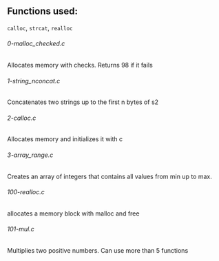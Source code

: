 ## Functions used:
``calloc``, ``strcat``, ``realloc``
<h6>0-malloc_checked.c</h6>
        Allocates memory with checks. Returns 98 if it fails
<h6>1-string_nconcat.c</h6>
        Concatenates two strings up to the first n bytes of s2
<h6>2-calloc.c</h6>
        Allocates memory and initializes it with c
<h6>3-array_range.c</h6>
        Creates an array of integers that contains all values from min up to max.   
<h6>100-realloc.c</h6>
        allocates a memory block with malloc and free
<h6>101-mul.c</h6>
        Multiplies two positive numbers. Can use more than 5 functions
